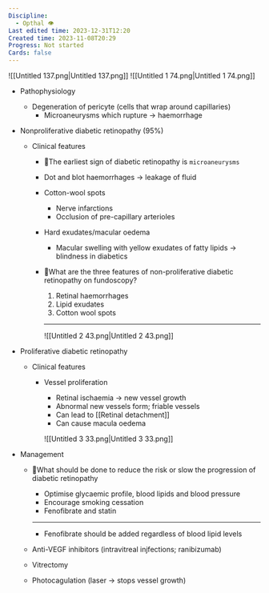 ```yaml
---
Discipline:
  - Opthal 👁
Last edited time: 2023-12-31T12:20
Created time: 2023-11-08T20:29
Progress: Not started
Cards: false
---
```

![[Untitled 137.png|Untitled 137.png]]
![[Untitled 1 74.png|Untitled 1 74.png]]
- Pathophysiology
    - Degeneration of pericyte (cells that wrap around capillaries)
        - Microaneurysms which rupture → haemorrhage
- Nonproliferative diabetic retinopathy (95%)
    - Clinical features
        
        - 🍒The earliest sign of diabetic retinopathy is `microaneurysms`
        
        - Dot and blot haemorrhages → leakage of fluid
        - Cotton-wool spots
            - Nerve infarctions
            - Occlusion of pre-capillary arterioles
        - Hard exudates/macular oedema
            - Macular swelling with yellow exudates of fatty lipids → blindness in diabetics
        
        - 🍒What are the three features of non-proliferative diabetic retinopathy on fundoscopy?
            
            1. Retinal haemorrhages
            2. Lipid exudates
            3. Cotton wool spots
            
            ---
            
            ![[Untitled 2 43.png|Untitled 2 43.png]]
            
- Proliferative diabetic retinopathy
    - Clinical features
        - Vessel proliferation
            
            - Retinal ischaemia → new vessel growth
            - Abnormal new vessels form; friable vessels
            - Can lead to [[Retinal detachment]]
            - Can cause macula oedema
            
            ![[Untitled 3 33.png|Untitled 3 33.png]]
            
- Management
    - 🍒What should be done to reduce the risk or slow the progression of diabetic retinopathy
        - Optimise glycaemic profile, blood lipids and blood pressure
        - Encourage smoking cessation
        -  Fenofibrate and statin
        
        ---
        
        - Fenofibrate should be added regardless of blood lipid levels
        
    - Anti-VEGF inhibitors (intravitreal injfections; ranibizumab)
    - Vitrectomy
    - Photocagulation (laser → stops vessel growth)